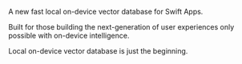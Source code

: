 A new fast local on-device vector database for Swift Apps.

Built for those building the next-generation of user experiences only possible with on-device intelligence. 

Local on-device vector database is just the beginning. 